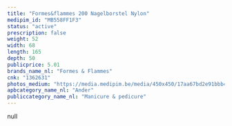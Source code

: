 ```yaml
---
title: "Formes&flammes 200 Nagelborstel Nylon"
medipim_id: "MB558FF1F3"
status: "active"
prescription: false
weight: 52
width: 68
length: 165
depth: 50
publicprice: 5.01
brands_name_nl: "Formes & Flammes"
cnk: "1362631"
photos_medium: "https://media.medipim.be/media/450x450/17aa67bd2e91bbb40b1a0560cd26c806.jpg"
apbcategory_name_nl: "Ander"
publiccategory_name_nl: "Manicure & pedicure"
---
```

null
